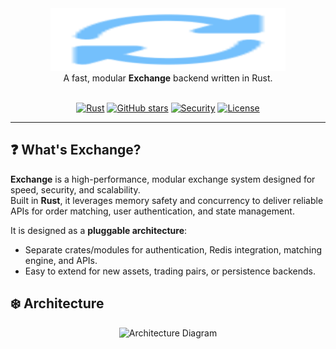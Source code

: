 <div id="logo" align="center">
  <a href="https://github.com/0x4nud33p/exchange">
    <picture>
      <img alt="Exchange" src="./docs/logo.svg" width="376" height="100" />
    </picture>
  </a>
  <br />
</div>

<div id="description" align="center">
  A fast, modular <strong>Exchange</strong> backend written in Rust.
</div>

<br />

<div id="badges" align="center">

  [![Rust](https://img.shields.io/badge/Rust-stable-orange)](https://www.rust-lang.org/)
  [![GitHub stars](https://img.shields.io/github/stars/0x4nud33p/exchange?style=social)](https://github.com/0x4nud33p/exchange)
  [![Security](https://img.shields.io/badge/Security-Scanned-brightgreen)](https://github.com/0x4nud33p/exchange/security)
  [![License](https://img.shields.io/badge/License-Apache_2.0-blue.svg)](https://opensource.org/licenses/Apache-2.0)
</div>

---

## ❓ What's Exchange?

**Exchange** is a high-performance, modular exchange system designed for speed, security, and scalability.  
Built in **Rust**, it leverages memory safety and concurrency to deliver reliable APIs for order matching, user authentication, and state management.  

It is designed as a **pluggable architecture**:  
- Separate crates/modules for authentication, Redis integration, matching engine, and APIs.  
- Easy to extend for new assets, trading pairs, or persistence backends.  


## ❄️ Architecture

<div align="center">
  <img src="docs/architecture.png" alt="Architecture Diagram" width="720" />
</div>
